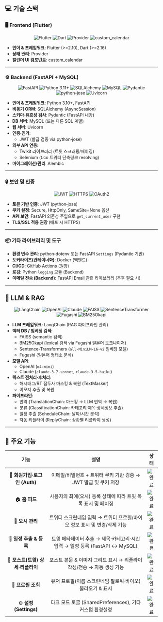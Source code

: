 ## 💻 기술 스택

### 🖥️ Frontend (Flutter)
<div align="center">

![Flutter](https://img.shields.io/badge/Flutter-02569B?style=for-the-badge&logo=flutter&logoColor=white) ![Dart](https://img.shields.io/badge/Dart-0175C2?style=for-the-badge&logo=dart&logoColor=white) ![Provider](https://img.shields.io/badge/Provider-FF6F00?style=for-the-badge&logo=flutter&logoColor=white) ![custom_calendar](https://img.shields.io/badge/custom__calendar-00BFA5?style=for-the-badge&logo=flutter&logoColor=white)

</div>

- **언어 & 프레임워크**: Flutter (>=2.10), Dart (>=2.16)  
- **상태 관리**: Provider  
- **캘린더 UI 컴포넌트**: custom_calendar  

---

### ⚙️ Backend (FastAPI + MySQL)
<div align="center">

![FastAPI](https://img.shields.io/badge/FastAPI-009688?style=for-the-badge&logo=fastapi&logoColor=white) ![Python 3.11+](https://img.shields.io/badge/Python_3.11+-3776AB?style=for-the-badge&logo=python&logoColor=white) ![SQLAlchemy](https://img.shields.io/badge/SQLAlchemy-376E8B?style=for-the-badge&logo=sqlalchemy&logoColor=white) ![MySQL](https://img.shields.io/badge/MySQL-4479A1?style=for-the-badge&logo=mysql&logoColor=white) ![Pydantic](https://img.shields.io/badge/Pydantic-176F9C?style=for-the-badge&logo=pydantic&logoColor=white) ![python-jose](https://img.shields.io/badge/python--jose-000000?style=for-the-badge&logo=json-web-tokens&logoColor=white) ![Uvicorn](https://img.shields.io/badge/Uvicorn-000000?style=for-the-badge&logo=uvicorn&logoColor=white)

</div>

- **언어 & 프레임워크**: Python 3.10+, FastAPI  
- **비동기 ORM**: SQLAlchemy (AsyncSession)  
- **스키마·유효성 검사**: Pydantic (FastAPI 내장)  
- **DB 서버**: MySQL (또는 다른 SQL 계열)  
- **웹 서버**: Uvicorn  
- **인증·인가**:  
  - JWT (발급·검증 via python‐jose)  
- **외부 API 연동**:  
  - Twikit 라이브러리 (트윗 스크래핑/페이징)  
  - Selenium (t.co 트위터 단축링크 resolving)  
- **마이그레이션/관리**: Alembic  

---

### 🔒 보안 및 인증
<div align="center">

![JWT](https://img.shields.io/badge/JWT-000000?style=for-the-badge&logo=json-web-tokens&logoColor=white) ![HTTPS](https://img.shields.io/badge/HTTPS-4285F4?style=for-the-badge&logo=lock&logoColor=white) ![OAuth2](https://img.shields.io/badge/OAuth2-0C6CF2?style=for-the-badge&logo=oauth&logoColor=white)

</div>

- **토큰 기반 인증**: JWT (python‐jose)  
- **쿠키 설정**: Secure, HttpOnly, SameSite=None 옵션  
- **API 보안**: FastAPI 의존성 주입으로 `get_current_user` 구현  
- **TLS/SSL 적용 권장** (배포 시 HTTPS)  

---

### 📦 기타 라이브러리 및 도구
- **환경 변수 관리**: python‐dotenv 또는 FastAPI `Settings` (Pydantic 기반)  
- **도커라이즈(컨테이너화)**: Docker (백엔드)  
- **CI/CD**: GitHub Actions (권장)  
- **로깅**: Python `logging` 모듈 (Backend)  
- **이메일 전송 (Backend)**: FastAPI Email 관련 라이브러리 (추후 필요 시)  

---

## 🤖 LLM & RAG
<div align="center">

![LangChain](https://img.shields.io/badge/LangChain-FF6C37?style=for-the-badge&logo=langchain&logoColor=white) ![OpenAI](https://img.shields.io/badge/OpenAI-000000?style=for-the-badge&logo=openai&logoColor=white) ![Claude](https://img.shields.io/badge/Claude-3399FF?style=for-the-badge&logo=anthropic&logoColor=white) ![FAISS](https://img.shields.io/badge/FAISS-5243AA?style=for-the-badge&logo=faiss&logoColor=white) ![SentenceTransformer](https://img.shields.io/badge/SentenceTransformer-0072C6?style=for-the-badge&logo=transformer&logoColor=white) ![Fugashi](https://img.shields.io/badge/Fugashi-00B4D8?style=for-the-badge&logo=python&logoColor=white) ![BM25Okapi](https://img.shields.io/badge/BM25Okapi-3178C6?style=for-the-badge&logo=python&logoColor=white)

</div>

- **LLM 프레임워크**: LangChain (RAG 파이프라인 관리)  
- **벡터 DB / 임베딩 검색**:  
  - FAISS (semantic 검색)  
  - BM25Okapi (lexical 검색 via Fugashi 일본어 토크나이저)  
  - Sentence-Transformers (`all-MiniLM-L6-v2` 임베딩 모델)  
  - Fugashi (일본어 형태소 분석)  
- **모델 API**:  
  - OpenAI (`o4-mini`)  
  - Claude (`claude-3-7-sonnet`, `claude-3-5-haiku`)  
- **텍스트 전처리·후처리**:  
  - 해시태그/RT 접두사 마스킹 & 복원 (TextMasker)  
  - 이모지 추출 및 복원  
- **파이프라인**:  
  - 번역 (TranslationChain: 마스킹 → LLM 번역 → 복원)  
  - 분류 (ClassificationChain: 카테고리·제목·상세정보 추출)  
  - 일정 추출 (ScheduleChain: 날짜/시간 분석)  
  - 자동 리플라이 (ReplyChain: 상황별 리플라이 생성)  

---

## 🌳 주요 기능

<div align="center">

| 기능                            | 설명                                                               | 상태 |
|:------------------------------:|:-----------------------------------------------------------------:|:---:|
| 🔐 **회원가입·로그인 (Auth)**    | 이메일/비밀번호 + 트위터 쿠키 기반 검증 → JWT 발급 및 쿠키 저장        | ![완료](https://img.shields.io/badge/완료-28a745?style=flat-square) |
| 🏠 **홈 피드**                  | 사용자의 최애(오시) 등록 상태에 따라 트윗 목록 표시 및 페이징                | ![완료](https://img.shields.io/badge/완료-28a745?style=flat-square) |
| 💖 **오시 관리**               | 트위터 스크린네임 입력 → 트위터 프로필/바이오 정보 표시 및 변경/삭제 기능     | ![완료](https://img.shields.io/badge/완료-28a745?style=flat-square) |
| 📆 **일정 추출 & 등록**         | 트윗 메타데이터 추출 → 제목·카테고리·시간 입력 → 일정 등록 (FastAPI ↔ MySQL) | ![완료](https://img.shields.io/badge/완료-28a745?style=flat-square) |
| 📱 **포스트(트윗) 상세·리플라이** | 포스트 본문 & 이미지 그리드 표시 → 리플라이 작성/전송 → 자동 생성 기능          | ![완료](https://img.shields.io/badge/완료-28a745?style=flat-square) |
| 👤 **프로필 조회**             | 유저 프로필(이름·스크린네임·팔로워·바이오) 불러오기 & 표시            | ![완료](https://img.shields.io/badge/완료-28a745?style=flat-square) |
| ⚙️ **설정 (Settings)**          | 다크 모드 토글 (SharedPreferences), 기타 커스텀 환경설정                  | ![완료](https://img.shields.io/badge/완료-28a745?style=flat-square) |

</div>
